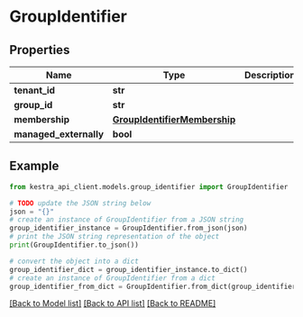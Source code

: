 # GroupIdentifier


## Properties

Name | Type | Description | Notes
------------ | ------------- | ------------- | -------------
**tenant_id** | **str** |  | 
**group_id** | **str** |  | 
**membership** | [**GroupIdentifierMembership**](GroupIdentifierMembership.md) |  | 
**managed_externally** | **bool** |  | 

## Example

```python
from kestra_api_client.models.group_identifier import GroupIdentifier

# TODO update the JSON string below
json = "{}"
# create an instance of GroupIdentifier from a JSON string
group_identifier_instance = GroupIdentifier.from_json(json)
# print the JSON string representation of the object
print(GroupIdentifier.to_json())

# convert the object into a dict
group_identifier_dict = group_identifier_instance.to_dict()
# create an instance of GroupIdentifier from a dict
group_identifier_from_dict = GroupIdentifier.from_dict(group_identifier_dict)
```
[[Back to Model list]](../README.md#documentation-for-models) [[Back to API list]](../README.md#documentation-for-api-endpoints) [[Back to README]](../README.md)


